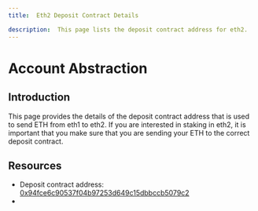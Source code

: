 ```yaml
---
title:  Eth2 Deposit Contract Details

description:  This page lists the deposit contract address for eth2.
---
```


# Account Abstraction

## Introduction

This page provides the details of the deposit contract address that is used to send ETH from eth1 to eth2. If you are interested in staking in eth2, it is important that you make sure that you are sending your ETH to the correct deposit contract.

## Resources

* Deposit contract address: [0x94fce6c90537f04b97253d649c15dbbccb5079c2](https://etherscan.io/address/0x94fce6c90537f04b97253d649c15dbbccb5079c2)
* 
